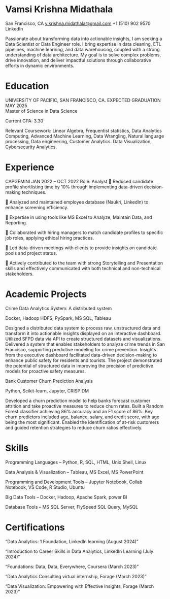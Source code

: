 # Vamsi Krishna Midathala
San Francisco, CA      v.krishna.midathala@gmail.com    +1 (510) 902 9570   LinkedIn

Passionate about transforming data into actionable insights, I am seeking a Data Scientist or Data Engineer role. I bring expertise in data cleaning, ETL pipelines, machine learning, and data warehousing, coupled with a strong understanding of data architecture. My goal is to solve complex problems, drive innovation, and deliver impactful solutions through collaborative efforts in dynamic environments.

# Education
UNIVERSITY OF PACIFIC, SAN FRANCISCO, CA.           	EXPECTED GRADUATION MAY 2025       
Master of Science in Data Science

Current GPA: 3.30

Relevant Coursework: Linear Algebra, Frequentist statistics, Data Analytics Computing, Advanced Machine Learning, Data Wrangling, Natural language processing, Data engineering, Customer Analytics. Data Visualization, Cybersecurity Analytics.
# Experience
CAPGEMINI                                                                                           JAN 2022 – OCT 2022
Role: Analyst 
	Reduced candidate profile shortlisting time by 10% through implementing data-driven decision-making techniques.

	Analyzed and maintained employee database (Naukri, LinkedIn) to enhance screening efficiency.

	Expertise in using tools like MS Excel to Analyze, Maintain Data, and Reporting.

	Collaborated with hiring managers to match candidate profiles to specific job roles, applying ethical hiring practices. 

	Led data-driven meetings with clients to provide insights on candidate pools and project status.

	Actively contributed to the team with strong Storytelling and Presentation skills and effectively communicated with both
technical and non-technical stakeholders.
# Academic Projects
Crime Data Analytics System: A distributed system 

Docker, Hadoop HDFS, PySpark, MS SQL, Tableau

Designed a distributed data system to process raw, unstructured data and transform it into actionable insights displayed on an interactive dashboard. Utilized SFPD data via API to create structured datasets and visualizations.
Delivered a system that enables stakeholders to analyze crime trends in San Francisco, supporting predictive modeling for crime prevention. Insights from the executive dashboard facilitated data-driven decision-making to enhance public safety for residents and tourists. The project demonstrated the potential of structured data in improving the precision of predictive models for proactive safety measures.

Bank Customer Churn Prediction Analysis 

Python, Scikit-learn, Jupyter, CRISP DM

Developed a churn prediction model to help banks forecast customer attrition and take proactive measures to reduce churn rates.
Built a Random Forest classifier achieving 86% accuracy and an F1 score of 86%. Key churn predictors included age, balance, salary, and credit score, with age being the most significant. Enabled the identification of at-risk customers and guided retention strategies to reduce churn ratios effectively.	
# Skills
Programming Languages – Python, R, SQL, HTML, Unix Shell, Linux

Data Analysis & Visualization – Tableau, MS Excel, MS PowerPoint

Programming and Development Tools – Jupyter Notebook, Collab Notebook, VS Code, R Studio, Ubuntu

Big Data Tools – Docker, Hadoop, Apache Spark, power BI

Database Tools – MS SQL Server, FlySpeed SQL Query, MySQL
# Certifications
“Data Analytics: 1 Foundation, LinkedIn learning (August 2024)”

“Introduction to Career Skills in Data Analytics, LinkedIn Learning (July 2024)”

“Foundations: Data, Data, Everywhere, Coursera (March 2023)”

“Data Analytics Consulting virtual internship, Forage (March 2023)”

“Data Visualization: Empowering with Effective Insights, Forage (March 2023)”
